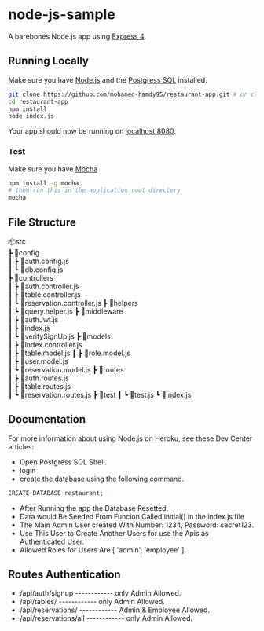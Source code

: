 # node-js-sample

A barebones Node.js app using [Express 4](http://expressjs.com/).

## Running Locally

Make sure you have [Node.js](http://nodejs.org/) and the [Postgress SQL](https://www.postgresql.org/download/) installed.

```sh
git clone https://github.com/mohamed-hamdy95/restaurant-app.git # or clone your own fork
cd restaurant-app
npm install
node index.js
```

Your app should now be running on [localhost:8080](http://localhost:8080/).

### Test

Make sure you have [Mocha](https://www.npmjs.com/package/mocha)

```sh
npm install -g mocha
# then run this in the application root directory
mocha
```

## File Structure

📦src  
┣ 📂config  
┃ ┣ 📜auth.config.js  
┃ ┗ 📜db.config.js  
┣ 📂controllers  
┃ ┣ 📜auth.controller.js  
┃ ┣ 📜table.controller.js  
┃ ┗ 📜reservation.controller.js
┣ 📂helpers  
┃ ┗ 📜query.helper.js
┣ 📂middleware  
┃ ┣ 📜authJwt.js  
┃ ┣ 📜index.js  
┃ ┗ 📜verifySignUp.js
┣ 📂models  
┃ ┣ 📜index.controller.js  
┃ ┣ 📜table.model.js
┃ ┣ 📜role.model.js  
┃ ┣ 📜user.model.js  
┃ ┗ 📜reservation.model.js
┣ 📂routes  
┃ ┣ 📜auth.routes.js  
┃ ┣ 📜table.routes.js  
┃ ┗ 📜reservation.routes.js
┣ 📂test
┃ ┗ 📜test.js
┗ 📜index.js

## Documentation

For more information about using Node.js on Heroku, see these Dev Center articles:

-  Open Postgress SQL Shell.
-  login
-  create the database using the following command.

```sh
CREATE DATABASE restaurant;
```

-  After Running the app the Database Resetted.
-  Data would Be Seeded From Funcion Called initial() in the index.js file
-  The Main Admin User created With Number: 1234, Password: secret123.
-  Use This User to Create Another Users for use the Apis as Authenticated User.
-  Allowed Roles for Users Are [ 'admin', 'employee' ].

## Routes Authentication

-  /api/auth/signup ------------ only Admin Allowed.
-  /api/tables/ ------------ only Admin Allowed.
-  /api/reservations/ ------------ Admin & Employee Allowed.
-  /api/reservations/all ------------ only Admin Allowed.
